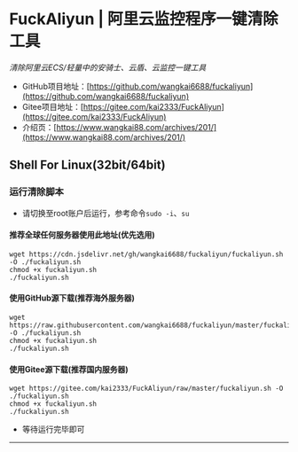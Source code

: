 # FuckAliyun | 阿里云监控程序一键清除工具
*清除阿里云ECS/轻量中的安骑士、云盾、云监控一键工具*
* GitHub项目地址：[https://github.com/wangkai6688/fuckaliyun](https://github.com/wangkai6688/fuckaliyun)
* Gitee项目地址：[https://gitee.com/kai2333/FuckAliyun](https://gitee.com/kai2333/FuckAliyun)
* 介绍页：[https://www.wangkai88.com/archives/201/](https://www.wangkai88.com/archives/201/)
## Shell For Linux(32bit/64bit)
### 运行清除脚本
* 请切换至root账户后运行，参考命令`sudo -i`、`su`
#### 推荐全球任何服务器使用此地址(优先选用)
```
wget https://cdn.jsdelivr.net/gh/wangkai6688/fuckaliyun/fuckaliyun.sh -O ./fuckaliyun.sh
chmod +x fuckaliyun.sh
./fuckaliyun.sh
```
#### 使用GitHub源下载(推荐海外服务器)
```
wget https://raw.githubusercontent.com/wangkai6688/fuckaliyun/master/fuckaliyun.sh -O ./fuckaliyun.sh
chmod +x fuckaliyun.sh
./fuckaliyun.sh
```
#### 使用Gitee源下载(推荐国内服务器)
```
wget https://gitee.com/kai2333/FuckAliyun/raw/master/fuckaliyun.sh -O ./fuckaliyun.sh
chmod +x fuckaliyun.sh
./fuckaliyun.sh
```
* 等待运行完毕即可
---
